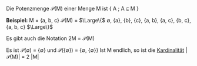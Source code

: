Die Potenzmenge $\mathcal P$(M) einer Menge M ist { A ; A ⊆ M } 

**Beispiel:** 
M = {a, b, c} $\mathcal P$(M) = $\Large\{$ ∅, {a}, {b}, {c}, {a, b}, {a, c}, {b, c}, {a, b, c} $\Large\}$

Es gibt auch die Notation 2M = $\mathcal P$(M) 

Es ist $\mathcal P$(∅) = {∅} und 
$\mathcal P$({∅}) = {∅, {∅}} 
Ist M endlich, so ist die [Kardinalität](Kardinalität.md) |$\mathcal P$(M)| = 2 |M| 